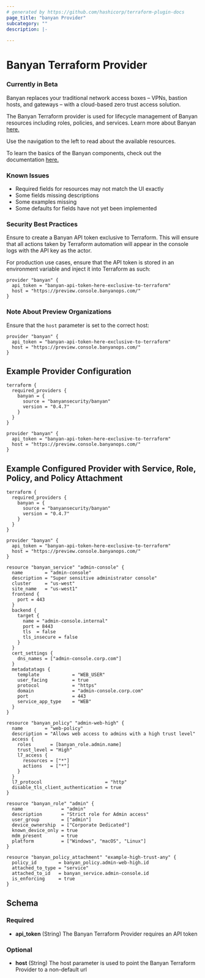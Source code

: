 ```yaml
---
# generated by https://github.com/hashicorp/terraform-plugin-docs
page_title: "banyan Provider"
subcategory: ""
description: |-
  
---
```


# Banyan Terraform Provider
### Currently in Beta

Banyan replaces your traditional network access boxes – VPNs, bastion hosts, and gateways – with a cloud-based zero trust access solution.

The Banyan Terraform provider is used for lifecycle management of Banyan resources including roles, policies, and services. Learn more about Banyan [here.](https://www.banyansecurity.io/)

Use the navigation to the left to read about the available resources.

To learn the basics of the Banyan components, check out the documentation [here.](https://docs.banyanops.com/)

### Known Issues
* Required fields for resources may not match the UI exactly
* Some fields missing descriptions
* Some examples missing
* Some defaults for fields have not yet been implemented

### Security Best Practices
Ensure to create a Banyan API token exclusive to Terraform. This will ensure that all actions taken by Terraform automation will appear in the console logs with the API key as the actor.

For production use cases, ensure that the API token is stored in an environment variable and inject it into Terraform as such:
```hcl
provider "banyan" {
  api_token = "banyan-api-token-here-exclusive-to-terraform"
  host = "https://preview.console.banyanops.com/"
}
```

### Note About Preview Organizations
Ensure that the `host` parameter is set to the correct host: 
```hcl
provider "banyan" {
  api_token = "banyan-api-token-here-exclusive-to-terraform"
  host = "https://preview.console.banyanops.com/"
}
```

## Example Provider Configuration
```hcl
terraform {
  required_providers {
    banyan = {
      source = "banyansecurity/banyan"
      version = "0.4.7"
    }
  }
}

provider "banyan" {
  api_token = "banyan-api-token-here-exclusive-to-terraform"
  host = "https://preview.console.banyanops.com/"
}
```

## Example Configured Provider with Service, Role, Policy, and Policy Attachment
```hcl
terraform {
  required_providers {
    banyan = {
      source = "banyansecurity/banyan"
      version = "0.4.7"
    }
  }
}

provider "banyan" {
  api_token = "banyan-api-token-here-exclusive-to-terraform"
  host = "https://preview.console.banyanops.com/"
}

resource "banyan_service" "admin-console" {
  name        = "admin-console"
  description = "Super sensitive administrator console"
  cluster     = "us-west"
  site_name   = "us-west1"
  frontend {
    port = 443
  }
  backend {
    target {
      name = "admin-console.internal"
      port = 8443
      tls  = false
      tls_insecure = false
    }
  }
  cert_settings {
    dns_names = ["admin-console.corp.com"]
  }
  metadatatags {
    template            = "WEB_USER"
    user_facing         = true
    protocol            = "https"
    domain              = "admin-console.corp.com"
    port                = 443
    service_app_type    = "WEB"
  }
}

resource "banyan_policy" "admin-web-high" {
  name        = "web-policy"
  description = "Allows web access to admins with a high trust level"
  access {
    roles       = [banyan_role.admin.name]
    trust_level = "High"
    l7_access {
      resources = ["*"]
      actions   = ["*"]
    }
  }
  l7_protocol                       = "http"
  disable_tls_client_authentication = true
}

resource "banyan_role" "admin" {
  name              = "admin"
  description       = "Strict role for Admin access"
  user_group        = ["admin"]
  device_ownership  = ["Corporate Dedicated"]
  known_device_only = true
  mdm_present       = true
  platform          = ["Windows", "macOS", "Linux"]
}

resource "banyan_policy_attachment" "example-high-trust-any" {
  policy_id        = banyan_policy.admin-web-high.id
  attached_to_type = "service"
  attached_to_id   = banyan_service.admin-console.id
  is_enforcing     = true
}
```

<!-- schema generated by tfplugindocs -->
## Schema

### Required

- **api_token** (String) The Banyan Terraform Provider requires an API token

### Optional

- **host** (String) The host parameter is used to point the Banyan Terraform Provider to a non-default url
